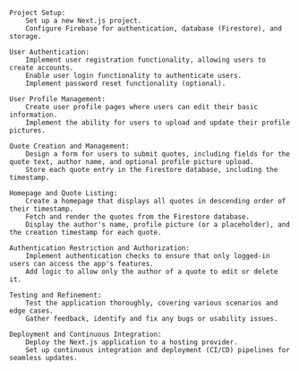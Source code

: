     Project Setup:
        Set up a new Next.js project.
        Configure Firebase for authentication, database (Firestore), and storage.

    User Authentication:
        Implement user registration functionality, allowing users to create accounts.
        Enable user login functionality to authenticate users.
        Implement password reset functionality (optional).

    User Profile Management:
        Create user profile pages where users can edit their basic information.
        Implement the ability for users to upload and update their profile pictures.

    Quote Creation and Management:
        Design a form for users to submit quotes, including fields for the quote text, author name, and optional profile picture upload.
        Store each quote entry in the Firestore database, including the timestamp.

    Homepage and Quote Listing:
        Create a homepage that displays all quotes in descending order of their timestamp.
        Fetch and render the quotes from the Firestore database.
        Display the author's name, profile picture (or a placeholder), and the creation timestamp for each quote.

    Authentication Restriction and Authorization:
        Implement authentication checks to ensure that only logged-in users can access the app's features.
        Add logic to allow only the author of a quote to edit or delete it.

    Testing and Refinement:
        Test the application thoroughly, covering various scenarios and edge cases.
        Gather feedback, identify and fix any bugs or usability issues.

    Deployment and Continuous Integration:
        Deploy the Next.js application to a hosting provider.
        Set up continuous integration and deployment (CI/CD) pipelines for seamless updates.